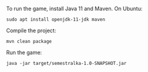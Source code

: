 To run the game, install Java 11 and Maven. On Ubuntu:

`sudo apt install openjdk-11-jdk maven`

Compile the project:

`mvn clean package`

Run the game:

`java -jar target/semestralka-1.0-SNAPSHOT.jar`
